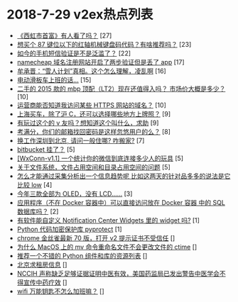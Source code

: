 # 2018-7-29 v2ex热点列表

+ [《西虹市首富》有人看了吗？](https://www.v2ex.com/t/475036#reply27) [27]
+ [想买个 87 键位以下的红轴机械键盘码代码？有啥推荐吗？](https://www.v2ex.com/t/475053#reply23) [23]
+ [如今的手机短信验证是不是泛滥了？](https://www.v2ex.com/t/475028#reply22) [22]
+ [namecheap 域名注册网站开启了两步验证但是丢了 app](https://www.v2ex.com/t/475034#reply17) [17]
+ [牟承晋：“雪人计划”真相。这个怎么理解，凌乱啊](https://www.v2ex.com/t/475032#reply16) [16]
+ [电动滑板车上班的话...](https://www.v2ex.com/t/475047#reply15) [15]
+ [二手的 2015 款的 mbp 顶配（LT2）现在还值得入吗？ 市场价大概是多少？](https://www.v2ex.com/t/475033#reply10) [10]
+ [运营商能否知道我访问某些 HTTPS 网站的域名？](https://www.v2ex.com/t/475061#reply10) [10]
+ [上海买车，除了沪 C，还可以选择哪些地方上牌照？](https://www.v2ex.com/t/475037#reply9) [9]
+ [有玩过这个的 v 友吗？想知道这个叫什么，求助](https://www.v2ex.com/t/475058#reply9) [9]
+ [考满分，你们的邮箱找回密码是这样忽悠用户的么？](https://www.v2ex.com/t/475038#reply8) [8]
+ [换工作深圳到北京, 请问一般住哪? 咋搬家?](https://www.v2ex.com/t/475051#reply7) [7]
+ [bitbucket 挂了？](https://www.v2ex.com/t/475040#reply5) [5]
+ [[WxConn-v1.1] 一个统计你的微信到底连接多少人的玩具](https://www.v2ex.com/t/475056#reply5) [5]
+ [关于文件系统，文件占用空间和目录占用空间的问题](https://www.v2ex.com/t/475060#reply5) [5]
+ [怎么才能通过采集分析出一个信息趋势呢 比如这两天的针对品多多的说法是它比较 low](https://www.v2ex.com/t/475045#reply4) [4]
+ [今年三款全部为 OLED，没有 LCD……](https://www.v2ex.com/t/475062#reply3) [3]
+ [应用程序（不在 Docker 容器中）可以直接访问放在 Docker 容器 中的 SQL 数据库吗？](https://www.v2ex.com/t/475065#reply2) [2]
+ [有软件能自定义 Notification Center Widgets 里的 widget 吗?](https://www.v2ex.com/t/475030#reply1) [1]
+ [Python 代码加密保护库 pyprotect](https://www.v2ex.com/t/475057#reply1) [1]
+ [chrome 金丝雀最新 70 版，打开 v2 提示证书不受信任](https://www.v2ex.com/t/475043#reply0) []
+ [为什么 MacOS 上的 mv 命令重命名文件不会更改文件的 ctime](https://www.v2ex.com/t/475044#reply0) []
+ [推荐一个不错的 Python 组件和库的资源列表](https://www.v2ex.com/t/475052#reply0) []
+ [北京求租房信息](https://www.v2ex.com/t/475055#reply0) []
+ [NCCIH 声称缺乏足够证据证明中医有效，美国药监局已发出警告中医学会不得宣传中药疗效](https://www.v2ex.com/t/475059#reply0) []
+ [wifi 万能钥匙不怎么加班嘛？](https://www.v2ex.com/t/475063#reply0) []
